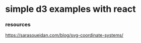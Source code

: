 # simple d3 examples with react


### resources
https://sarasoueidan.com/blog/svg-coordinate-systems/
